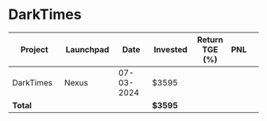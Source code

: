 # DarkTimes



<table data-full-width="true"><thead><tr><th width="152">Project</th><th width="138">Launchpad</th><th width="132">Date</th><th width="133">Invested</th><th>Return TGE (%)</th><th>PNL</th><th></th></tr></thead><tbody><tr><td>DarkTimes</td><td>Nexus</td><td>07-03-2024</td><td>$3595</td><td></td><td></td><td></td></tr><tr><td><strong>Total</strong></td><td></td><td></td><td><strong>$3595</strong></td><td></td><td></td><td></td></tr></tbody></table>

